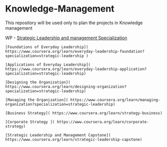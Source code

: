 # Knowledge-Management
This repository will be used only to plan the projects in Knowledge management 

WP - [Strategic Leadership and management Specialization](https://www.coursera.org/specializations/strategic-leadership)

    [Foundations of Everyday Leadership]( https://www.coursera.org/learn/everyday-leadership-foundation?specialization=strategic-leadership )
    
    [Applications of Everyday Leadership]( https://www.coursera.org/learn/everyday-leadership-application?specialization=strategic-leadership)
    
    [Designing the Organization]( https://www.coursera.org/learn/designing-organization?specialization=strategic-leadership)
    
    [Managing the Organization]( https://www.coursera.org/learn/managing-organization?specialization=strategic-leadership)
    
    [Business Strategy]( https://www.coursera.org/learn/strategy-business)
    
    [Corporate Strategy ]( https://www.coursera.org/learn/corporate-strategy)
    
    [Strategic Leadership and Management Capstone]( https://www.coursera.org/learn/strategic-leadership-capstone)
    
  
